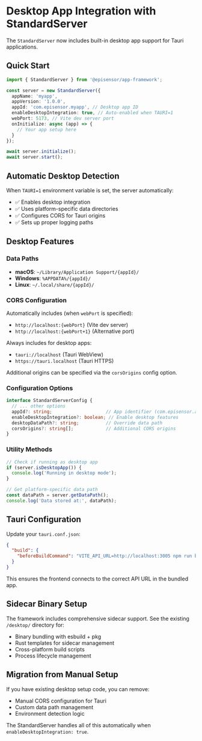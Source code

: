 # Desktop App Integration with StandardServer

The `StandardServer` now includes built-in desktop app support for Tauri applications.

## Quick Start

```typescript
import { StandardServer } from '@episensor/app-framework';

const server = new StandardServer({
  appName: 'myapp',
  appVersion: '1.0.0',
  appId: 'com.episensor.myapp', // Desktop app ID
  enableDesktopIntegration: true, // Auto-enabled when TAURI=1
  webPort: 5173, // Vite dev server port
  onInitialize: async (app) => {
    // Your app setup here
  }
});

await server.initialize();
await server.start();
```

## Automatic Desktop Detection

When `TAURI=1` environment variable is set, the server automatically:

- ✅ Enables desktop integration
- ✅ Uses platform-specific data directories
- ✅ Configures CORS for Tauri origins
- ✅ Sets up proper logging paths

## Desktop Features

### Data Paths
- **macOS**: `~/Library/Application Support/{appId}/`  
- **Windows**: `%APPDATA%/{appId}/`
- **Linux**: `~/.local/share/{appId}/`

### CORS Configuration
Automatically includes (when `webPort` is specified):
- `http://localhost:{webPort}` (Vite dev server)
- `http://localhost:{webPort+1}` (Alternative port)

Always includes for desktop apps:
- `tauri://localhost` (Tauri WebView)
- `https://tauri.localhost` (Tauri HTTPS)

Additional origins can be specified via the `corsOrigins` config option.

### Configuration Options

```typescript
interface StandardServerConfig {
  // ... other options
  appId?: string;                    // App identifier (com.episensor.appname)
  enableDesktopIntegration?: boolean; // Enable desktop features
  desktopDataPath?: string;          // Override data path
  corsOrigins?: string[];            // Additional CORS origins
}
```

### Utility Methods

```typescript
// Check if running as desktop app
if (server.isDesktopApp()) {
  console.log('Running in desktop mode');
}

// Get platform-specific data path
const dataPath = server.getDataPath();
console.log('Data stored at:', dataPath);
```

## Tauri Configuration

Update your `tauri.conf.json`:

```json
{
  "build": {
    "beforeBuildCommand": "VITE_API_URL=http://localhost:3005 npm run build"
  }
}
```

This ensures the frontend connects to the correct API URL in the bundled app.

## Sidecar Binary Setup

The framework includes comprehensive sidecar support. See the existing `/desktop/` directory for:

- Binary bundling with esbuild + pkg
- Rust templates for sidecar management
- Cross-platform build scripts
- Process lifecycle management

## Migration from Manual Setup

If you have existing desktop setup code, you can remove:

- Manual CORS configuration for Tauri
- Custom data path management
- Environment detection logic

The StandardServer handles all of this automatically when `enableDesktopIntegration: true`.